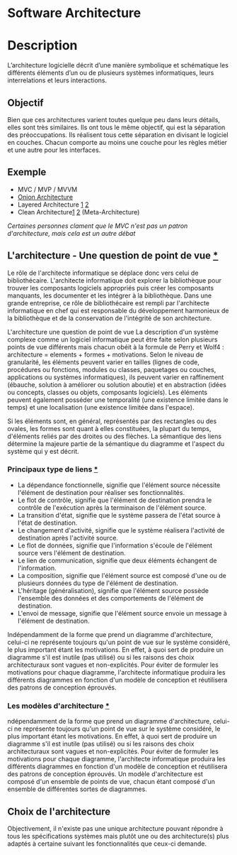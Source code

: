 # Software Architecture

# Description
L’architecture logicielle décrit d’une manière symbolique et schématique les différents éléments d’un ou de plusieurs systèmes informatiques, leurs interrelations et leurs interactions. 

## Objectif
Bien que ces architectures varient toutes quelque peu dans leurs détails, elles sont très similaires.
Ils ont tous le même objectif, qui est la séparation des préoccupations.
Ils réalisent tous cette séparation en divisant le logiciel en couches.
Chacun comporte au moins une couche pour les règles métier et une autre pour les interfaces.

## Exemple
- MVC / MVP / MVVM
- [Onion Architecture](https://jeffreypalermo.com/2008/07/the-onion-architecture-part-1/)
- Layered Architecture [1]() [2](https://towardsdatascience.com/10-common-software-architectural-patterns-in-a-nutshell-a0b47a1e9013)
- Clean Architecture[1](http://blog.cleancoder.com/uncle-bob/2012/08/13/the-clean-architecture.html) [2](https://github.com/googlesamples/android-architecture/tree/todo-mvp-clean/) (Meta-Architecture)

_Certaines personnes clament que le MVC n'est pas un patron d'architecture, mais cela est un autre débat_

## L'architecture - Une question de point de vue [*](https://fr.wikipedia.org/wiki/Architecture_logicielle#L'architecture_une_question_de_point_de_vue)
Le rôle de l'architecte informatique se déplace donc vers celui de bibliothécaire. L'architecte informatique doit explorer la bibliothèque pour trouver les composants logiciels appropriés puis créer les composants manquants, les documenter et les intégrer à la bibliothèque. Dans une grande entreprise, ce rôle de bibliothécaire est rempli par l'architecte informatique en chef qui est responsable du développement harmonieux de la bibliothèque et de la conservation de l'intégrité de son architecture.

L'architecture une question de point de vue
La description d'un système complexe comme un logiciel informatique peut être faite selon plusieurs points de vue différents mais chacun obéit à la formule de Perry et Wolf4 : architecture = elements + formes + motivations. Selon le niveau de granularité, les éléments peuvent varier en tailles (lignes de code, procédures ou fonctions, modules ou classes, paquetages ou couches, applications ou systèmes informatiques), ils peuvent varier en raffinement (ébauche, solution à améliorer ou solution aboutie) et en abstraction (idées ou concepts, classes ou objets, composants logiciels). Les éléments peuvent également posséder une temporalité (une existence limitée dans le temps) et une localisation (une existence limitée dans l'espace).

Si les éléments sont, en général, représentés par des rectangles ou des ovales, les formes sont quant à elles constituées, la plupart du temps, d'éléments reliés par des droites ou des flèches. La sémantique des liens détermine la majeure partie de la sémantique du diagramme et l'aspect du système qui y est décrit.

### Principaux type de liens [*](https://fr.wikipedia.org/wiki/Architecture_logicielle#L'architecture_une_question_de_point_de_vue)
- La dépendance fonctionnelle, signifie que l'élément source nécessite l'élément de destination pour réaliser ses fonctionnalités.
- Le flot de contrôle, signifie que l'élément de destination prendra le contrôle de l'exécution après la terminaison de l'élément source.
- La transition d'état, signifie que le système passera de l'état source à l'état de destination.
- Le changement d'activité, signifie que le système réalisera l'activité de destination après l'activité source.
- Le flot de données, signifie que l'information s'écoule de l'élément source vers l'élément de destination.
- Le lien de communication, signifie que deux éléments échangent de l'information.
- La composition, signifie que l'élément source est composé d'une ou de plusieurs données du type de l'élément de destination.
- L'héritage (généralisation), signifie que l'élément source possède l'ensemble des données et des comportements de l'élément de destination.
- L'envoi de message, signifie que l'élément source envoie un message à l'élément de destination.

Indépendamment de la forme que prend un diagramme d'architecture, celui-ci ne représente toujours qu'un point de vue sur le système considéré, le plus important étant les motivations. En effet, à quoi sert de produire un diagramme s'il est inutile (pas utilisé) ou si les raisons des choix architecturaux sont vagues et non-explicités. Pour éviter de formuler les motivations pour chaque diagramme, l'architecte informatique produira les différents diagrammes en fonction d'un modèle de conception et réutilisera des patrons de conception éprouvés.

### Les modèles d'architecture [*](https://fr.wikipedia.org/wiki/Architecture_logicielle#Les_modèles_d'architecture)
ndépendamment de la forme que prend un diagramme d'architecture, celui-ci ne représente toujours qu'un point de vue sur le système considéré, le plus important étant les motivations. En effet, à quoi sert de produire un diagramme s'il est inutile (pas utilisé) ou si les raisons des choix architecturaux sont vagues et non-explicités. Pour éviter de formuler les motivations pour chaque diagramme, l'architecte informatique produira les différents diagrammes en fonction d'un modèle de conception et réutilisera des patrons de conception éprouvés.
Un modèle d'architecture est composé d'un ensemble de points de vue, chacun étant composé d'un ensemble de différentes sortes de diagrammes.

## Choix de l'architecture
Objectivement, il n'existe pas une unique architecture pouvant répondre à tous les spécifications systèmes mais 
plutôt une ou des architecture(s) plus adaptés à certaine suivant les fonctionnalités que ceux-ci demande.
